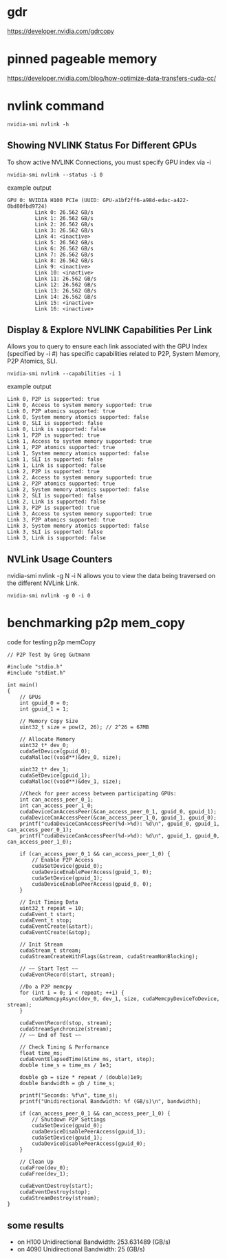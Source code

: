 # gdr
https://developer.nvidia.com/gdrcopy

# pinned pageable memory
https://developer.nvidia.com/blog/how-optimize-data-transfers-cuda-cc/

# nvlink command
```
nvidia-smi nvlink -h
```
## Showing NVLINK Status For Different GPUs
To show active NVLINK Connections, you must specify GPU index via -i
```
nvidia-smi nvlink --status -i 0
```
example output
```
GPU 0: NVIDIA H100 PCIe (UUID: GPU-a1bf2ff6-a98d-edac-a422-0bd80fbd9724)
         Link 0: 26.562 GB/s
         Link 1: 26.562 GB/s
         Link 2: 26.562 GB/s
         Link 3: 26.562 GB/s
         Link 4: <inactive>
         Link 5: 26.562 GB/s
         Link 6: 26.562 GB/s
         Link 7: 26.562 GB/s
         Link 8: 26.562 GB/s
         Link 9: <inactive>
         Link 10: <inactive>
         Link 11: 26.562 GB/s
         Link 12: 26.562 GB/s
         Link 13: 26.562 GB/s
         Link 14: 26.562 GB/s
         Link 15: <inactive>
         Link 16: <inactive>
```
## Display & Explore NVLINK Capabilities Per Link
Allows you to query to ensure each link associated with the GPU Index (specified by -i #) has specific capabilities related to P2P, System Memory, P2P Atomics, SLI.
```
nvidia-smi nvlink --capabilities -i 1
```
example output
```
Link 0, P2P is supported: true
Link 0, Access to system memory supported: true
Link 0, P2P atomics supported: true
Link 0, System memory atomics supported: false
Link 0, SLI is supported: false
Link 0, Link is supported: false
Link 1, P2P is supported: true
Link 1, Access to system memory supported: true
Link 1, P2P atomics supported: true
Link 1, System memory atomics supported: false
Link 1, SLI is supported: false
Link 1, Link is supported: false
Link 2, P2P is supported: true
Link 2, Access to system memory supported: true
Link 2, P2P atomics supported: true
Link 2, System memory atomics supported: false
Link 2, SLI is supported: false
Link 2, Link is supported: false
Link 3, P2P is supported: true
Link 3, Access to system memory supported: true
Link 3, P2P atomics supported: true
Link 3, System memory atomics supported: false
Link 3, SLI is supported: false
Link 3, Link is supported: false
```

## NVLink Usage Counters
nvidia-smi nvlink -g N -i N allows you to view the data being traversed on the different NVLink Link.
```
nvidia-smi nvlink -g 0 -i 0
```


# benchmarking p2p mem_copy
code for testing p2p memCopy
```
// P2P Test by Greg Gutmann
 
#include "stdio.h"
#include "stdint.h"
 
int main()
{
    // GPUs
    int gpuid_0 = 0;
    int gpuid_1 = 1;
 
    // Memory Copy Size
    uint32_t size = pow(2, 26); // 2^26 = 67MB
 
    // Allocate Memory
    uint32_t* dev_0;
    cudaSetDevice(gpuid_0);
    cudaMalloc((void**)&dev_0, size);
 
    uint32_t* dev_1;
    cudaSetDevice(gpuid_1);
    cudaMalloc((void**)&dev_1, size);
 
    //Check for peer access between participating GPUs: 
    int can_access_peer_0_1;
    int can_access_peer_1_0;
    cudaDeviceCanAccessPeer(&can_access_peer_0_1, gpuid_0, gpuid_1);
    cudaDeviceCanAccessPeer(&can_access_peer_1_0, gpuid_1, gpuid_0);
    printf("cudaDeviceCanAccessPeer(%d->%d): %d\n", gpuid_0, gpuid_1, can_access_peer_0_1);
    printf("cudaDeviceCanAccessPeer(%d->%d): %d\n", gpuid_1, gpuid_0, can_access_peer_1_0);
 
    if (can_access_peer_0_1 && can_access_peer_1_0) {
        // Enable P2P Access
        cudaSetDevice(gpuid_0);
        cudaDeviceEnablePeerAccess(gpuid_1, 0);
        cudaSetDevice(gpuid_1);
        cudaDeviceEnablePeerAccess(gpuid_0, 0);
    }
 
    // Init Timing Data
    uint32_t repeat = 10;
    cudaEvent_t start;
    cudaEvent_t stop;
    cudaEventCreate(&start);
    cudaEventCreate(&stop);
 
    // Init Stream
    cudaStream_t stream;
    cudaStreamCreateWithFlags(&stream, cudaStreamNonBlocking);
 
    // ~~ Start Test ~~
    cudaEventRecord(start, stream);
 
    //Do a P2P memcpy
    for (int i = 0; i < repeat; ++i) {
        cudaMemcpyAsync(dev_0, dev_1, size, cudaMemcpyDeviceToDevice, stream);
    }
 
    cudaEventRecord(stop, stream);
    cudaStreamSynchronize(stream);
    // ~~ End of Test ~~
 
    // Check Timing & Performance
    float time_ms;
    cudaEventElapsedTime(&time_ms, start, stop);
    double time_s = time_ms / 1e3;
 
    double gb = size * repeat / (double)1e9;
    double bandwidth = gb / time_s;
 
    printf("Seconds: %f\n", time_s);
    printf("Unidirectional Bandwidth: %f (GB/s)\n", bandwidth);
 
    if (can_access_peer_0_1 && can_access_peer_1_0) {
        // Shutdown P2P Settings
        cudaSetDevice(gpuid_0);
        cudaDeviceDisablePeerAccess(gpuid_1);
        cudaSetDevice(gpuid_1);
        cudaDeviceDisablePeerAccess(gpuid_0);
    }
 
    // Clean Up
    cudaFree(dev_0);
    cudaFree(dev_1);
 
    cudaEventDestroy(start);
    cudaEventDestroy(stop);
    cudaStreamDestroy(stream);
}
```

## some results
- on H100
Unidirectional Bandwidth: 253.631489 (GB/s)
- on 4090
Unidirectional Bandwidth: 25 (GB/s)